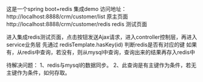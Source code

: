 这是一个spring boot+redis 集成demo
访问地址：
http://localhost:8888/crm/customer/list 原主页面
http://localhost:8888/crm/customer/redis redis 测试页面

进入集成redis测试页面，点击按钮发送Ajax请求，进入controller控制层，再进入service业务层
先通过 redisTemplate.hasKey(id) 判断redis是否有对应的键
如果有，从redis中查询，若没有，则从mysql中查询，查询出来的结果再存入redis中

待解决问题：
1、redis与mysql的数据同步。
2、此查询是有主键作为条件，若无主键作为条件，如何存取。

